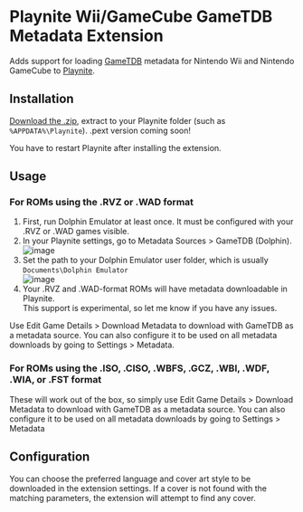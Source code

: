 # Playnite Wii/GameCube GameTDB Metadata Extension

Adds support for loading [GameTDB](https://www.gametdb.com/) metadata for Nintendo Wii and Nintendo GameCube to [Playnite](https://playnite.link/).

## Installation

[Download the .zip](https://github.com/uwx/PlayniteDolphinMetadata/releases), extract to your Playnite folder (such as `%APPDATA%\Playnite`). .pext version coming soon!

You have to restart Playnite after installing the extension.

## Usage

### For ROMs using the .RVZ or .WAD format

1. First, run Dolphin Emulator at least once. It must be configured with your .RVZ or .WAD games visible.
2. In your Playnite settings, go to Metadata Sources > GameTDB (Dolphin).  
   ![image](https://user-images.githubusercontent.com/13633343/120955408-acb30f00-c727-11eb-93e8-428d5845600e.png)
3. Set the path to your Dolphin Emulator user folder, which is usually `Documents\Dolphin Emulator`  
   ![image](https://user-images.githubusercontent.com/13633343/120955496-e08e3480-c727-11eb-990e-9b60b1bc7e66.png)
4. Your .RVZ and .WAD-format ROMs will have metadata downloadable in Playnite.  
   This support is experimental, so let me know if you have any issues.

Use Edit Game Details > Download Metadata to download with GameTDB as a metadata source. You can also configure it to be used on all metadata
downloads by going to Settings > Metadata.

### For ROMs using the .ISO, .CISO, .WBFS, .GCZ, .WBI, .WDF, .WIA, or .FST format

These will work out of the box, so simply use Edit Game Details > Download Metadata to download with GameTDB as a metadata source. You can also
configure it to be used on all metadata downloads by going to Settings > Metadata

## Configuration

You can choose the preferred language and cover art style to be downloaded in the extension settings. If a cover is not found with the matching
parameters, the extension will attempt to find any cover.
